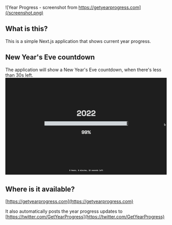 ![Year Progress - screenshot from https://getyearprogress.com](/screenshot.png)

## What is this?

This is a simple Next.js application that shows current year progress. 

## New Year's Eve countdown

The application will show a New Year's Eve countdown, when there's less than 30s left.
![Year Progress - a gif showing New Year's Eve countdown](/countdown.gif)


## Where is it available?

[https://getyearprogress.com](https://getyearprogress.com)

It also automatically posts the year progress updates to [https://twitter.com/GetYearProgress](https://twitter.com/GetYearProgress)
